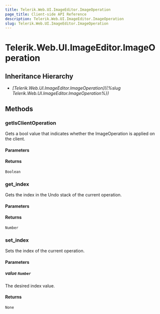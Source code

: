 ```yaml
---
title: Telerik.Web.UI.ImageEditor.ImageOperation
page_title: Client-side API Reference
description: Telerik.Web.UI.ImageEditor.ImageOperation
slug: Telerik.Web.UI.ImageEditor.ImageOperation
---
```


# Telerik.Web.UI.ImageEditor.ImageOperation  

## Inheritance Hierarchy

* *[Telerik.Web.UI.ImageEditor.ImageOperation]({%slug Telerik.Web.UI.ImageEditor.ImageOperation%})*


## Methods

###  getIsClientOperation

Gets a bool value that indicates whether the ImageOperation is applied on the client.

#### Parameters

#### Returns

`Boolean`

### get_index

Gets the index in the Undo stack of the current operation.

#### Parameters

#### Returns

`Number` 

### set_index

Sets the index of the current operation.

#### Parameters

##### value `Number`

The desired index value.

#### Returns

`None` 

